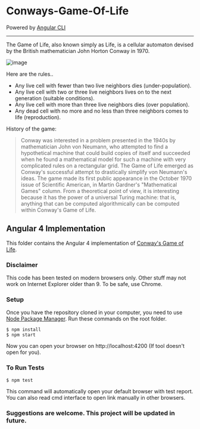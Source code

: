 # Conways-Game-Of-Life

Powered by [Angular CLI](https://cli.angular.io/)

---
The Game of Life, also known simply as Life, is a cellular automaton devised by the British mathematician John Horton Conway in 1970.

![image](https://upload.wikimedia.org/wikipedia/commons/9/95/Game_of_life_blinker.gif)

Here are the rules..

- Any live cell with fewer than two live neighbors dies (under-population).
- Any live cell with two or three live neighbors lives on to the next generation (suitable conditions).
- Any live cell with more than three live neighbors dies (over population).
- Any dead cell with no more and no less than three neighbors comes to life (reproduction).

History of the game:

> Conway was interested in a problem presented in the 1940s by mathematician John von Neumann, who attempted to find a hypothetical machine that could build copies of itself and succeeded when he found a mathematical model for such a machine with very complicated rules on a rectangular grid. The Game of Life emerged as Conway's successful attempt to drastically simplify von Neumann's ideas. The game made its first public appearance in the October 1970 issue of Scientific American, in Martin Gardner's "Mathematical Games" column. From a theoretical point of view, it is interesting because it has the power of a universal Turing machine: that is, anything that can be computed algorithmically can be computed within Conway's Game of Life.

## Angular 4 Implementation

This folder contains the Angular 4 implementation of [Conway's Game of Life](http://en.wikipedia.org/wiki/Conway's_Game_of_Life).

### Disclaimer

This code has been tested on modern browsers only. Other stuff may not work on Internet Explorer older than 9. To be safe, use Chrome.

### Setup

Once you have the repository cloned in your computer, you need to use [Node Package Manager](https://npmjs.org/).
Run these commands on the root folder.

	$ npm install
	$ npm start
	
Now you can open your browser on http://localhost:4200 (If tool doesn't open for you).

### To Run Tests

	$ npm test

This command will automatically open your default browser with test report. You can also read cmd interface to open link manually in other browsers.

### Suggestions are welcome. This project will be updated in future.
